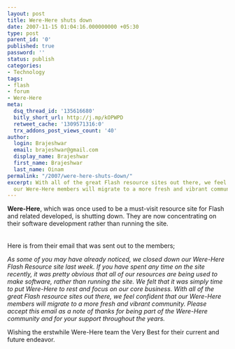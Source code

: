```yaml
---
layout: post
title: Were-Here shuts down
date: 2007-11-15 01:04:16.000000000 +05:30
type: post
parent_id: '0'
published: true
password: ''
status: publish
categories:
- Technology
tags:
- flash
- forum
- Were-Here
meta:
  dsq_thread_id: '135616680'
  bitly_short_url: http://j.mp/kOPWPD
  retweet_cache: '1309571316:0'
  trx_addons_post_views_count: '40'
author:
  login: Brajeshwar
  email: brajeshwar@gmail.com
  display_name: Brajeshwar
  first_name: Brajeshwar
  last_name: Oinam
permalink: "/2007/were-here-shuts-down/"
excerpt: With all of the great Flash resource sites out there, we feel confident that
  our Were-Here members will migrate to a more fresh and vibrant community.
---
```

<p><strong>Were-Here</strong>, which was once used to be a must-visit resource site for Flash and related developed, is shutting down. They are now concentrating on their software development rather than running the site.<br />
<br />
<br />
Here is from their email that was sent out to the members;</p>
<p><em>As some of you may have already noticed, we closed down our Were-Here Flash Resource site last week. If you have spent any time on the site recently, it was pretty obvious that all of our resources are being used to make software, rather than running the site. We felt that it was simply time to put Were-Here to rest and focus on our core business. With all of the great Flash resource sites out there, we feel confident that our Were-Here members will migrate to a more fresh and vibrant community. Please accept this email as a note of thanks for being part of the Were-Here community and for your support throughout the years.</em></p>
<p>Wishing the erstwhile Were-Here team the Very Best for their current and future endeavor.</p>
